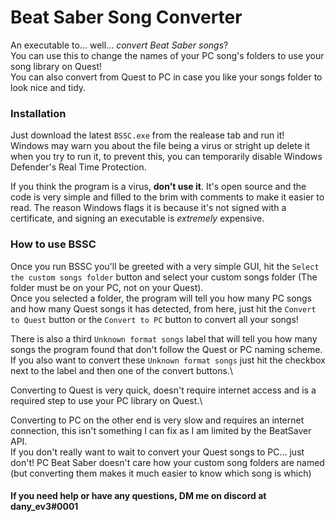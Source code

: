 # Beat Saber Song Converter
An executable to... well... _convert Beat Saber songs_?\
You can use this to change the names of your PC song's folders to use your song library on Quest!\
You can also convert from Quest to PC in case you like your songs folder to look nice and tidy.

### Installation
Just download the latest `BSSC.exe` from the realease tab and run it!\
Windows may warn you about the file being a virus or stright up delete it when you try to run it, to prevent this, you can temporarily disable Windows Defender's Real Time Protection.

If you think the program is a virus, **don't use it**. It's open source and the code is very simple and filled to the brim with comments to make it easier to read. The reason Windows flags it is because it's not signed with a certificate, and signing an executable is _extremely_ expensive.

### How to use BSSC
Once you run BSSC you'll be greeted with a very simple GUI, hit the `Select the custom songs folder` button and select your custom songs folder (The folder must be on your PC, not on your Quest).\
Once you selected a folder, the program will tell you how many PC songs and how many Quest songs it has detected, from here, just hit the `Convert to Quest` button or the `Convert to PC` button to convert all your songs!

There is also a third `Unknown format songs` label that will tell you how many songs the program found that don't follow the Quest or PC naming scheme.\
If you also want to convert these `Unknown format songs` just hit the checkbox next to the label and then one of the convert buttons.\

Converting to Quest is very quick, doesn't require internet access and is a required step to use your PC library on Quest.\

Converting to PC on the other end is very slow and requires an internet connection, this isn't something I can fix as I am limited by the BeatSaver API.\
If you don't really want to wait to convert your Quest songs to PC... just don't! PC Beat Saber doesn't care how your custom song folders are named (but converting them makes it much easier to know which song is which)

#### If you need help or have any questions, DM me on discord at dany_ev3#0001